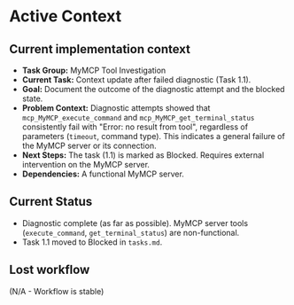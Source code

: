 # Active Context

## Current implementation context

- **Task Group:** MyMCP Tool Investigation
- **Current Task:** Context update after failed diagnostic (Task 1.1).
- **Goal:** Document the outcome of the diagnostic attempt and the blocked state.
- **Problem Context:** Diagnostic attempts showed that `mcp_MyMCP_execute_command` and `mcp_MyMCP_get_terminal_status` consistently fail with "Error: no result from tool", regardless of parameters (`timeout`, command type). This indicates a general failure of the MyMCP server or its connection.
- **Next Steps:** The task (1.1) is marked as Blocked. Requires external intervention on the MyMCP server.
- **Dependencies:** A functional MyMCP server.

## Current Status

- Diagnostic complete (as far as possible). MyMCP server tools (`execute_command`, `get_terminal_status`) are non-functional.
- Task 1.1 moved to Blocked in `tasks.md`.

## Lost workflow

(N/A - Workflow is stable)